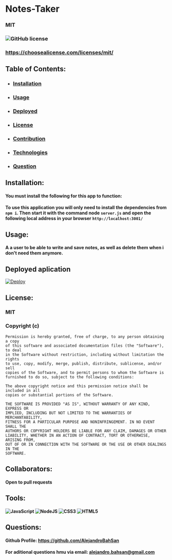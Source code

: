 # Notes-Taker
 ### MIT 
 ### ![GitHub license](https://img.shields.io/github/license/Naereen/StrapDown.js.svg)
 ### https://choosealicense.com/licenses/mit/
 

  ## Table of Contents:
  - ### [Installation](#installation)
  - ### [Usage](#usage)
  - ### [Deployed](#deployed)
  - ### [License](#license)
  - ### [Contribution](#collaborators)
  - ### [Technologies](#tools)
  - ### [Question](#questions)
  ## Installation:
  #### You must install the following for this app to function:
  #### To use this application you will only need to install the dependencies from `npm i`. Then start it with the command node `server.js` and open the following local address in your browser `http://localhost:3001/`
  ## Usage:
  #### A a user to be able to write and save notes, as well as delete them when i don't need them anymore.
   ## Deployed aplication 
 [![Deploy](https://www.herokucdn.com/deploy/button.svg)](https://notes-taker-with-express.herokuapp.com/)
  ## License:
  ### MIT 
  ### Copyright (c) <year> <copyright holders>

    Permission is hereby granted, free of charge, to any person obtaining a copy
    of this software and associated documentation files (the "Software"), to deal
    in the Software without restriction, including without limitation the rights
    to use, copy, modify, merge, publish, distribute, sublicense, and/or sell
    copies of the Software, and to permit persons to whom the Software is
    furnished to do so, subject to the following conditions:
    
    The above copyright notice and this permission notice shall be included in all
    copies or substantial portions of the Software.
    
    THE SOFTWARE IS PROVIDED "AS IS", WITHOUT WARRANTY OF ANY KIND, EXPRESS OR
    IMPLIED, INCLUDING BUT NOT LIMITED TO THE WARRANTIES OF MERCHANTABILITY,
    FITNESS FOR A PARTICULAR PURPOSE AND NONINFRINGEMENT. IN NO EVENT SHALL THE
    AUTHORS OR COPYRIGHT HOLDERS BE LIABLE FOR ANY CLAIM, DAMAGES OR OTHER
    LIABILITY, WHETHER IN AN ACTION OF CONTRACT, TORT OR OTHERWISE, ARISING FROM,
    OUT OF OR IN CONNECTION WITH THE SOFTWARE OR THE USE OR OTHER DEALINGS IN THE
    SOFTWARE.
    
  ## Collaborators:
  #### Open to pull requests
  ## Tools:
  #### ![JavaScript](https://img.shields.io/badge/javascript-%23323330.svg?style=for-the-badge&logo=javascript&logoColor=%23F7DF1E) ![NodeJS](https://img.shields.io/badge/node.js-6DA55F?style=for-the-badge&logo=node.js&logoColor=white) ![CSS3](https://img.shields.io/badge/css3-%231572B6.svg?style=for-the-badge&logo=css3&logoColor=white) ![HTML5](https://img.shields.io/badge/html5-%23E34F26.svg?style=for-the-badge&logo=html5&logoColor=white)
  ## Questions:
  #### Github Profile: https://github.com/AlejandroBahSan
  #### For aditional questions hmu via email: alejandro.bahsan@gmail.com
